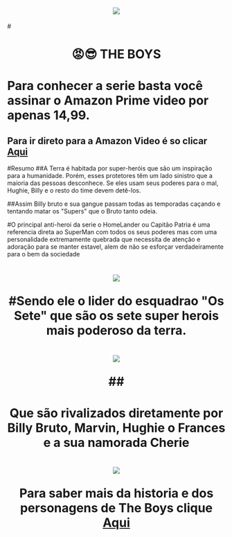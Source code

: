 <h1 align="center">
<img src="https://s2.glbimg.com/FcERpmOHCzmCZhPjB4ggzczGO34=/e.glbimg.com/og/ed/f/original/2020/08/04/theboys1.jpg">
</h1>

#<h1 align="center">😡😎 THE BOYS<h1>

# Para conhecer a serie basta você assinar o Amazon Prime video por apenas 14,99.
## Para ir direto para a Amazon Video é so clicar [Aqui](https://www.primevideo.com/)

#Resumo
##A Terra é habitada por super-heróis que são um inspiração para a humanidade. Porém, esses protetores têm um lado sinistro que a maioria das pessoas desconhece. Se eles usam seus poderes para o mal, Hughie, Billy e o resto do time devem detê-los.

##Assim Billy bruto e sua gangue passam todas as temporadas caçando e tentando matar os "Supers" que o Bruto tanto odeia.

#O principal anti-heroi da serie o HomeLander ou Capitão Patria é uma referencia direta ao SuperMan com todos os seus poderes mas com uma personalidade extremamente quebrada que necessita de atenção e adoração para se manter estavel, alem de não se esforçar verdadeiramente para o bem da sociedade

<h1 align="center">
<img src="https://cineclick-static.flixmedia.cloud/1920/68527cd9-6349-44e4-8f73-ba41627071d9.jpeg">

#Sendo ele o lider do esquadrao "Os Sete" que são os sete super herois mais poderoso da terra.

<h1 align="center">
<img src="https://www.jornadageek.com.br/wp-content/webp-express/webp-images/uploads/2019/07/The-Seven-em-The-Boys.jpg.webp">


##<h1 align="center">Que são rivalizados diretamente por Billy Bruto, Marvin, Hughie o Frances e a sua namorada Cherie<h1>

<h1 align="center">
<img src="https://geekhere.com.br/wp-content/uploads/2022/06/22130314259341-1258x708.jpg">

Para saber mais da historia e dos personagens de The Boys clique [Aqui](https://www.aficionados.com.br/the-boys-personagens-historia-poderes-quadrinhos/)


